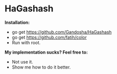 # HaGashash

**Installation:**
* go get https://github.com/Gandosha/HaGashash
* go get https://github.com/fatih/color
* Run with root.

**My implementation sucks? Feel free to:**
* Not use it.
* Show me how to do it better.
